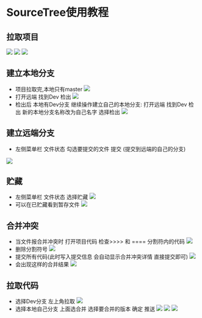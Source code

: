 # SourceTree使用教程

## 拉取项目
![](imgs2/1.png)
![](imgs2/2.png)
![](imgs2/3.png)
## 建立本地分支
- 项目拉取完,本地只有master
![](imgs2/4.png)
- 打开远端 找到Dev 检出
![](imgs2/5.png)
- 检出后 本地有Dev分支 继续操作建立自己的本地分支:
打开远端 找到Dev 检出 新的本地分支名称改为自己名字 选择检出
![](imgs2/6.png)

## 建立远端分支
- 左侧菜单栏 文件状态 勾选要提交的文件 提交 (提交到远端的自己的分支)

![](imgs2/9.png)
## 贮藏
- 左侧菜单栏 文件状态 选择贮藏
![](imgs2/7.png)
- 可以在已贮藏看到暂存文件
![](imgs2/8.png)

## 合并冲突
- 当文件报合并冲突时 打开项目代码 检查>>>> 和 ==== 分割符内的代码
![](imgs/21.png)
- 删除分割符号
![](imgs/22.png)
- 提交所有代码(此时写入提交信息 会自动显示合并冲突详情 直接提交即可)
![](imgs/23.png)
- 会出现这样的合并结果
![](imgs/24.png)

## 拉取代码
- 选择Dev分支 左上角拉取
![](imgs/17.png)
- 选择本地自己分支 上面选合并 选择要合并的版本 确定 推送
![](imgs/18.png)
![](imgs/19.png)
![](imgs/20.png)